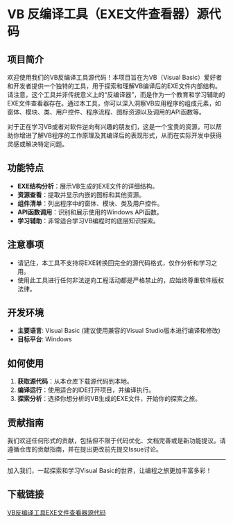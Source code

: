 # VB 反编译工具（EXE文件查看器）源代码

## 项目简介

欢迎使用我们的VB反编译工具源代码！本项目旨在为VB（Visual Basic）爱好者和开发者提供一个独特的工具，用于探索和理解VB编译后的EXE文件内部结构。请注意，这个工具并非传统意义上的“反编译器”，而是作为一个教育和学习辅助的EXE文件查看器存在。通过本工具，你可以深入洞察VB应用程序的组成元素，如窗体、模块、类、用户控件、程序流程、图标资源以及调用的API函数等。

对于正在学习VB或者对软件逆向有兴趣的朋友们，这是一个宝贵的资源，可以帮助你增进了解VB程序的工作原理及其编译后的表现形式，从而在实际开发中获得灵感或解决特定问题。

## 功能特点

- **EXE结构分析**：展示VB生成的EXE文件的详细结构。
- **资源查看**：提取并显示内嵌的图标和其他资源。
- **组件清单**：列出程序中的窗体、模块、类及用户控件。
- **API函数调用**：识别和展示使用的Windows API函数。
- **学习辅助**：非常适合学习VB编程时的底层知识探索。

## 注意事项

- 请记住，本工具不支持将EXE转换回完全的源代码格式，仅作分析和学习之用。
- 使用此工具进行任何非法逆向工程活动都是严格禁止的，应始终尊重软件版权法律。

## 开发环境

- **主要语言**: Visual Basic (建议使用兼容的Visual Studio版本进行编译和修改)
- **目标平台**: Windows

## 如何使用

1. **获取源代码**：从本仓库下载源代码到本地。
2. **编译运行**：使用适合的IDE打开项目，并编译执行。
3. **探索分析**：选择你想分析的VB生成的EXE文件，开始你的探索之旅。

## 贡献指南

我们欢迎任何形式的贡献，包括但不限于代码优化、文档完善或是新功能提议。请遵循仓库的贡献指南，并在提出更改前先提交Issue讨论。

---

加入我们，一起探索和学习Visual Basic的世界，让编程之旅更加丰富多彩！

## 下载链接

[VB反编译工具EXE文件查看器源代码](https://pan.quark.cn/s/7924dae00a34)